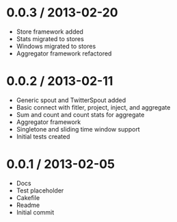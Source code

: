 0.0.3 / 2013-02-20
==================

  * Store framework added
  * Stats migrated to stores
  * Windows migrated to stores
  * Aggregator framework refactored


0.0.2 / 2013-02-11
==================

  * Generic spout and TwitterSpout added
  * Basic connect with fitler, project, inject, and aggregate
  * Sum and count and count stats for aggregate
  * Aggregator framework
  * Singletone and sliding time window support
  * Initial tests created



0.0.1 / 2013-02-05
==================

  * Docs
  * Test placeholder
  * Cakefile
  * Readme
  * Initial commit
